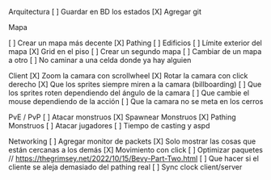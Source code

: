 Arquitectura
[ ] Guardar en BD los estados
[X] Agregar git

Mapa

[ ] Crear un mapa más decente
[X] Pathing
[ ] Edificios
[ ] Límite exterior del mapa
[X] Grid en el piso 
[ ] Crear un segundo mapa
[ ] Cambiar de un mapa a otro
[ ] No caminar a una celda donde ya hay alguien 


Client
[X] Zoom la camara con scrollwheel
[X] Rotar la camara con click derecho
[X] Que los sprites siempre miren a la camara (billboarding)
[ ] Que los sprites roten dependiendo del ángulo de la camara
[ ] Que cambie el mouse dependiendo de la acción
[ ] Que la camara no se meta en los cerros

PvE / PvP
[ ] Atacar monstruos
[X] Spawnear Monstruos 
[X] Pathing Monstruos 
[ ] Atacar jugadores
[ ] Tiempo de casting y aspd

Networking
[ ] Agregar monitor de packets
[X] Solo mostrar las cosas que están cercanas a los demás
[X] Movimiento con click
[ ] Optimizar paquetes // https://thegrimsey.net/2022/10/15/Bevy-Part-Two.html
[ ] Que hacer si el cliente se aleja demasiado del pathing real
[ ] Sync clock client/server